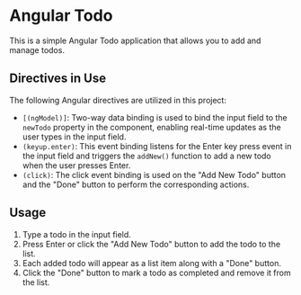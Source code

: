 # Angular Todo

This is a simple Angular Todo application that allows you to add and manage todos.

## Directives in Use

The following Angular directives are utilized in this project:

- `[(ngModel)]`: Two-way data binding is used to bind the input field to the `newTodo` property in the component, enabling real-time updates as the user types in the input field.
- `(keyup.enter)`: This event binding listens for the Enter key press event in the input field and triggers the `addNew()` function to add a new todo when the user presses Enter.
- `(click)`: The click event binding is used on the "Add New Todo" button and the "Done" button to perform the corresponding actions.

## Usage

1. Type a todo in the input field.
2. Press Enter or click the "Add New Todo" button to add the todo to the list.
3. Each added todo will appear as a list item along with a "Done" button.
4. Click the "Done" button to mark a todo as completed and remove it from the list.



